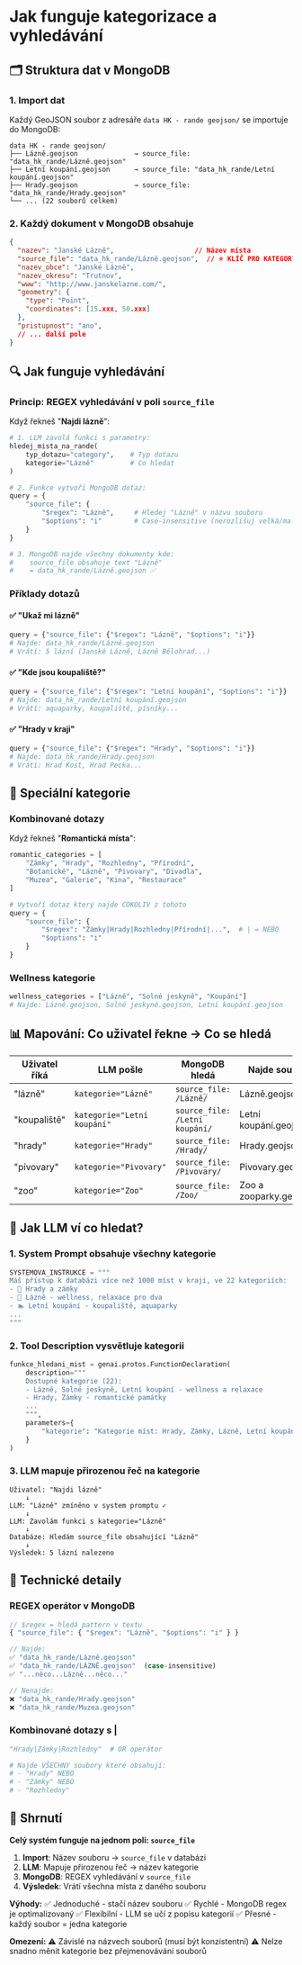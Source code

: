 # Jak funguje kategorizace a vyhledávání

## 🗂️ Struktura dat v MongoDB

### 1. Import dat
Každý GeoJSON soubor z adresáře `data HK - rande geojson/` se importuje do MongoDB:

```
data HK - rande geojson/
├── Lázně.geojson              → source_file: "data_hk_rande/Lázně.geojson"
├── Letní koupání.geojson      → source_file: "data_hk_rande/Letní koupání.geojson"
├── Hrady.geojson              → source_file: "data_hk_rande/Hrady.geojson"
└── ... (22 souborů celkem)
```

### 2. Každý dokument v MongoDB obsahuje

```json
{
  "nazev": "Janské Lázně",                    // Název místa
  "source_file": "data_hk_rande/Lázně.geojson",  // ⭐ KLÍČ PRO KATEGORIZACI
  "nazev_obce": "Janské Lázně",
  "nazev_okresu": "Trutnov",
  "www": "http://www.janskelazne.com/",
  "geometry": {
    "type": "Point",
    "coordinates": [15.xxx, 50.xxx]
  },
  "pristupnost": "ano",
  // ... další pole
}
```

## 🔍 Jak funguje vyhledávání

### Princip: REGEX vyhledávání v poli `source_file`

Když řekneš "**Najdi lázně**":

```python
# 1. LLM zavolá funkci s parametry:
hledej_mista_na_rande(
    typ_dotazu="category",    # Typ dotazu
    kategorie="Lázně"         # Co hledat
)

# 2. Funkce vytvoří MongoDB dotaz:
query = {
    "source_file": {
        "$regex": "Lázně",     # Hledej "Lázně" v názvu souboru
        "$options": "i"        # Case-insensitive (nerozlišuj velká/malá)
    }
}

# 3. MongoDB najde všechny dokumenty kde:
#    source_file obsahuje text "Lázně"
#    = data_hk_rande/Lázně.geojson ✅
```

### Příklady dotazů

#### ✅ "Ukaž mi lázně"
```python
query = {"source_file": {"$regex": "Lázně", "$options": "i"}}
# Najde: data_hk_rande/Lázně.geojson
# Vrátí: 5 lázní (Janské Lázně, Lázně Bělohrad...)
```

#### ✅ "Kde jsou koupaliště?"
```python
query = {"source_file": {"$regex": "Letní koupání", "$options": "i"}}
# Najde: data_hk_rande/Letní koupání.geojson
# Vrátí: aquaparky, koupaliště, písníky...
```

#### ✅ "Hrady v kraji"
```python
query = {"source_file": {"$regex": "Hrady", "$options": "i"}}
# Najde: data_hk_rande/Hrady.geojson
# Vrátí: Hrad Kost, Hrad Pecka...
```

## 🎯 Speciální kategorie

### Kombinované dotazy

Když řekneš "**Romantická místa**":
```python
romantic_categories = [
    "Zámky", "Hrady", "Rozhledny", "Přírodní", 
    "Botanické", "Lázně", "Pivovary", "Divadla",
    "Muzea", "Galerie", "Kina", "Restaurace"
]

# Vytvoří dotaz který najde COKOLIV z tohoto
query = {
    "source_file": {
        "$regex": "Zámky|Hrady|Rozhledny|Přírodní|...",  # | = NEBO
        "$options": "i"
    }
}
```

### Wellness kategorie
```python
wellness_categories = ["Lázně", "Solné jeskyně", "Koupání"]
# Najde: Lázně.geojson, Solné jeskyně.geojson, Letní koupání.geojson
```

## 📊 Mapování: Co uživatel řekne → Co se hledá

| Uživatel říká | LLM pošle | MongoDB hledá | Najde soubor |
|---------------|-----------|---------------|--------------|
| "lázně" | `kategorie="Lázně"` | `source_file: /Lázně/` | Lázně.geojson |
| "koupaliště" | `kategorie="Letní koupání"` | `source_file: /Letní koupání/` | Letní koupání.geojson |
| "hrady" | `kategorie="Hrady"` | `source_file: /Hrady/` | Hrady.geojson |
| "pivovary" | `kategorie="Pivovary"` | `source_file: /Pivovary/` | Pivovary.geojson |
| "zoo" | `kategorie="Zoo"` | `source_file: /Zoo/` | Zoo a zooparky.geojson |

## 🧠 Jak LLM ví co hledat?

### 1. System Prompt obsahuje všechny kategorie
```python
SYSTEMOVA_INSTRUKCE = """
Máš přístup k databázi více než 1000 míst v kraji, ve 22 kategoriích:
- 🏰 Hrady a zámky
- 💆 Lázně - wellness, relaxace pro dva
- 🏊 Letní koupání - koupaliště, aquaparky
...
"""
```

### 2. Tool Description vysvětluje kategorii
```python
funkce_hledani_mist = genai.protos.FunctionDeclaration(
    description="""
    Dostupné kategorie (22):
    - Lázně, Solné jeskyně, Letní koupání - wellness a relaxace
    - Hrady, Zámky - romantické památky
    ...
    """,
    parameters={
        "kategorie": "Kategorie míst: Hrady, Zámky, Lázně, Letní koupání..."
    }
)
```

### 3. LLM mapuje přirozenou řeč na kategorie

```
Uživatel: "Najdi lázně"
    ↓
LLM: "Lázně" zmíněno v system promptu ✓
    ↓
LLM: Zavolám funkci s kategorie="Lázně"
    ↓
Databáze: Hledám source_file obsahující "Lázně"
    ↓
Výsledek: 5 lázní nalezeno
```

## 🔧 Technické detaily

### REGEX operátor v MongoDB
```javascript
// $regex = hledá pattern v textu
{ "source_file": { "$regex": "Lázně", "$options": "i" } }

// Najde:
✅ "data_hk_rande/Lázně.geojson"
✅ "data_hk_rande/LÁZNĚ.geojson"  (case-insensitive)
✅ "...něco...Lázně...něco..."

// Nenajde:
❌ "data_hk_rande/Hrady.geojson"
❌ "data_hk_rande/Muzea.geojson"
```

### Kombinované dotazy s |
```python
"Hrady|Zámky|Rozhledny"  # OR operátor

# Najde VŠECHNY soubory které obsahují:
# - "Hrady" NEBO
# - "Zámky" NEBO  
# - "Rozhledny"
```

## 🎯 Shrnutí

**Celý systém funguje na jednom poli: `source_file`**

1. **Import**: Název souboru → `source_file` v databázi
2. **LLM**: Mapuje přirozenou řeč → název kategorie
3. **MongoDB**: REGEX vyhledávání v `source_file`
4. **Výsledek**: Vrátí všechna místa z daného souboru

**Výhody:**
✅ Jednoduché - stačí název souboru
✅ Rychlé - MongoDB regex je optimalizovaný
✅ Flexibilní - LLM se učí z popisu kategorií
✅ Přesné - každý soubor = jedna kategorie

**Omezení:**
⚠️ Závislé na názvech souborů (musí být konzistentní)
⚠️ Nelze snadno měnit kategorie bez přejmenovávání souborů
